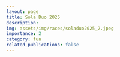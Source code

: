 ```yaml
---
layout: page
title: Sola Duo 2025
description: 
img: assets/img/races/soladuo2025_2.jpeg
importance: 2
category: fun
related_publications: false
---
```

